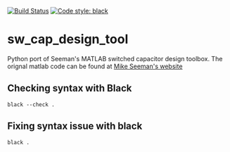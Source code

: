 [![Build Status](https://travis-ci.org/nordic-cad-tools/sw_cap_design_tool.svg?branch=master)](https://travis-ci.org/nordic-cad-tools/sw_cap_design_tool)
[![Code style: black](https://img.shields.io/badge/code%20style-black-000000.svg)](https://github.com/python/black)

# sw_cap_design_tool
Python port of Seeman's MATLAB switched capacitor design toolbox.
The orignal matlab code can be found at [Mike Seeman's website](http://www.mikeseeman.com/)

## Checking syntax with Black

```
black --check .
```

## Fixing syntax issue with black

```
black .
```
